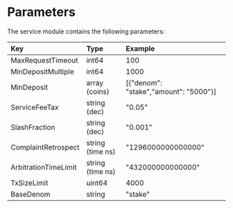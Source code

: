 <!--
order: 4
-->

# Parameters

The service module contains the following parameters:

| Key                  | Type             | Example                                 |
| :------------------- | :--------------- | :-------------------------------------- |
| MaxRequestTimeout    | int64            | 100                                     |
| MinDepositMultiple   | int64            | 1000                                    |
| MinDeposit           | array (coins)    | \[{"denom": "stake","amount": "5000"}\] |
| ServiceFeeTax        | string (dec)     | "0.05"                                  |
| SlashFraction        | string (dec)     | "0.001"                                 |
| ComplaintRetrospect  | string (time ns) | "1296000000000000"                      |
| ArbitrationTimeLimit | string (time ns) | "432000000000000"                       |
| TxSizeLimit          | uint64           | 4000                                    |
| BaseDenom            | string           | "stake"                                 |
